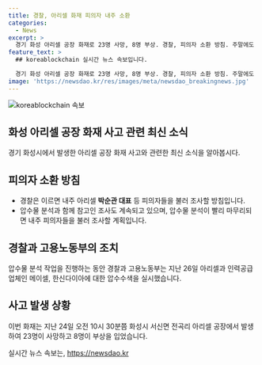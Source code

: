 ```yaml
---
title: 경찰, 아리셀 화재 피의자 내주 소환
categories:
  - News
excerpt: >
  경기 화성 아리셀 공장 화재로 23명 사망, 8명 부상. 경찰, 피의자 소환 방침. 주말에도 압수물 분석 작업 중. 박순관 대표 등 5명 피의자 아직 조사 안됐으나, 내주 소환 예정. 경찰, 조사 속도 낼 계획. 26일 업체 압수수색 후 계속 추적조사 중. 사고는 24일 오전 아리셀 공장에서 발생. 유가족 협의회, 기자회견으로 관심 모으고 있음.
feature_text: >
  ## koreablockchain 실시간 뉴스 속보입니다.

  경기 화성 아리셀 공장 화재로 23명 사망, 8명 부상. 경찰, 피의자 소환 방침. 주말에도 압수물 분석 작업 중. 박순관 대표 등 5명 피의자 아직 조사 안됐으나, 내주 소환 예정. 경찰, 조사 속도 낼 계획. 26일 업체 압수수색 후 계속 추적조사 중. 사고는 24일 오전 아리셀 공장에서 발생. 유가족 협의회, 기자회견으로 관심 모으고 있음.
image: 'https://newsdao.kr/res/images/meta/newsdao_breakingnews.jpg'
---
```


<p><img src="https://newsdao.kr/res/images/meta/newsdao_breakingnews.jpg" alt="koreablockchain 속보" /></p>

<h2 data-ke-size="size26">화성 아리셀 공장 화재 사고 관련 최신 소식</h2>

<p data-ke-size="size16">경기 화성시에서 발생한 아리셀 공장 화재 사고와 관련한 최신 소식을 알아봅시다.</p>

<h2 data-ke-size="size24">피의자 소환 방침</h2>

<ul>
    <li>경찰은 이르면 내주 아리셀 <b>박순관 대표</b> 등 피의자들을 불러 조사할 방침입니다.</li>
    <li>압수물 분석과 함께 참고인 조사도 계속되고 있으며, 압수물 분석이 빨리 마무리되면 내주 피의자들을 불러 조사할 계획입니다.</li>
</ul>

<h2 data-ke-size="size24">경찰과 고용노동부의 조치</h2>

<p data-ke-size="size16">압수물 분석 작업을 진행하는 동안 경찰과 고용노동부는 지난 26일 아리셀과 인력공급 업체인 메이셀, 한신다이아에 대한 압수수색을 실시했습니다.</p>

<h2 data-ke-size="size24">사고 발생 상황</h2>

<p data-ke-size="size16">이번 화재는 지난 24일 오전 10시 30분쯤 화성시 서신면 전곡리 아리셀 공장에서 발생하여 23명이 사망하고 8명이 부상을 입었습니다. </p>
실시간 뉴스 속보는, <a href="https://newsdao.kr" rel="dofollow">https://newsdao.kr</a>



